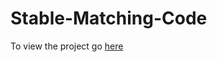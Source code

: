 # Stable-Matching-Code

To view the project go [here](https://feko-karels.github.io/stable-matching/)
